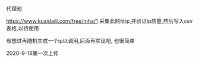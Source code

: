 代理池

https://www.kuaidaili.com/free/inha/1
采集此网址ip,并验证ip质量,然后写入csv表格,以待使用

有想过再随机生成一个ip以调用,后面再实现吧, 也很简单

2020-9-18第一次上传
